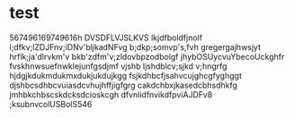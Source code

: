 # test
567496169749616h
DVSDFLVJSLKVS
lkjdfboldfjnolf
l;dfkv;lZDJFnv;iDNv'bljkadNFvg
b;dkp;somvp's,fvh
gregergajhwsjyt
hrflk;ja'dlrvkm'v
bkb'zdfm'v;zldovbpzodbolgf
jhybOSUycvuYbecoUckghfr
fvskhnwsuefnwklejunfgsdjmf
vjshb ljshdblcv;sjkd v;hngrfg
hjdgjkdukmdukmxdukjukdujkgg
fsjkdhbcfjsahvcujghcgfyghggt
djshbcsdhbcvuiasdcvhujhffjigfgrg
cakdchbxjkasedcbhsdhkfg
jmhbkchbscskdcksdcioskcgh
dfvnlidfnvikdfpviAJDFv8
;ksubnvcolUSBolS546
